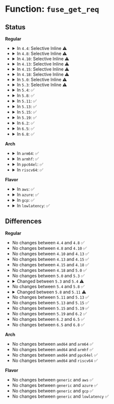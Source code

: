 # Function: <code>fuse_get_req</code>

## Status
<b>Regular</b>
<ul>
<li>
<details>
<summary>In <code>4.4</code>: Selective Inline ⚠️</summary>

```c
struct fuse_req *fuse_get_req(struct fuse_conn *fc, unsigned int npages);
```

**Collision:** Unique Global

**Inline:** Selective

**Transformation:** False

**Instances:**

```
In fs/fuse/dev.c (ffffffff8130f230)
Location: fs/fuse/dev.c:202
Inline: True
Inline callers:
  - fs/fuse/dev.c:fuse_notify
  - fs/fuse/dev.c:fuse_simple_request
Direct callers:
  - fs/fuse/dir.c:fuse_readdir
  - fs/fuse/file.c:fuse_do_ioctl
  - fs/fuse/file.c:fuse_readpages
  - fs/fuse/file.c:fuse_readpages_fill
  - fs/fuse/file.c:fuse_do_readpage
  - fs/fuse/file.c:fuse_direct_io
  - fs/fuse/file.c:fuse_direct_io
  - fs/fuse/file.c:fuse_perform_write
```
**Symbols:**

```
ffffffff8130f230-ffffffff8130f242: fuse_get_req (STB_GLOBAL)
```
</details>
</li>
<li>
<details>
<summary>In <code>4.8</code>: Selective Inline ⚠️</summary>

```c
struct fuse_req *fuse_get_req(struct fuse_conn *fc, unsigned int npages);
```

**Collision:** Unique Global

**Inline:** Selective

**Transformation:** False

**Instances:**

```
In fs/fuse/dev.c (ffffffff81343ba7)
Location: fs/fuse/dev.c:182
Inline: True
Inline callers:
  - fs/fuse/dev.c:fuse_dev_do_write
  - fs/fuse/dev.c:fuse_simple_request
Direct callers:
  - fs/fuse/dir.c:fuse_readdir
  - fs/fuse/file.c:fuse_do_ioctl
  - fs/fuse/file.c:fuse_direct_io
  - fs/fuse/file.c:fuse_direct_io
  - fs/fuse/file.c:fuse_perform_write
  - fs/fuse/file.c:fuse_readpages
  - fs/fuse/file.c:fuse_readpages_fill
  - fs/fuse/file.c:fuse_do_readpage
```
**Symbols:**

```
ffffffff813435a0-ffffffff813435b2: fuse_get_req (STB_GLOBAL)
```
</details>
</li>
<li>
<details>
<summary>In <code>4.10</code>: Selective Inline ⚠️</summary>

```c
struct fuse_req *fuse_get_req(struct fuse_conn *fc, unsigned int npages);
```

**Collision:** Unique Global

**Inline:** Selective

**Transformation:** False

**Instances:**

```
In fs/fuse/dev.c (ffffffff81359870)
Location: fs/fuse/dev.c:182
Inline: True
Inline callers:
  - fs/fuse/dev.c:fuse_notify
  - fs/fuse/dev.c:fuse_simple_request
Direct callers:
  - fs/fuse/dir.c:fuse_readdir
  - fs/fuse/file.c:fuse_do_ioctl
  - fs/fuse/file.c:fuse_direct_io
  - fs/fuse/file.c:fuse_direct_io
  - fs/fuse/file.c:fuse_perform_write
  - fs/fuse/file.c:fuse_readpages
  - fs/fuse/file.c:fuse_readpages_fill
  - fs/fuse/file.c:fuse_do_readpage
```
**Symbols:**

```
ffffffff81359390-ffffffff813593a2: fuse_get_req (STB_GLOBAL)
```
</details>
</li>
<li>
<details>
<summary>In <code>4.13</code>: Selective Inline ⚠️</summary>

```c
struct fuse_req *fuse_get_req(struct fuse_conn *fc, unsigned int npages);
```

**Collision:** Unique Global

**Inline:** Selective

**Transformation:** False

**Instances:**

```
In fs/fuse/dev.c (ffffffff8136e064)
Location: fs/fuse/dev.c:182
Inline: True
Inline callers:
  - fs/fuse/dev.c:fuse_notify
  - fs/fuse/dev.c:fuse_simple_request
Direct callers:
  - fs/fuse/dir.c:fuse_readdir
  - fs/fuse/file.c:fuse_do_ioctl
  - fs/fuse/file.c:fuse_direct_io
  - fs/fuse/file.c:fuse_direct_io
  - fs/fuse/file.c:fuse_perform_write
  - fs/fuse/file.c:fuse_readpages
  - fs/fuse/file.c:fuse_readpages_fill
  - fs/fuse/file.c:fuse_do_readpage
```
**Symbols:**

```
ffffffff8136dba0-ffffffff8136dbb2: fuse_get_req (STB_GLOBAL)
```
</details>
</li>
<li>
<details>
<summary>In <code>4.15</code>: Selective Inline ⚠️</summary>

```c
struct fuse_req *fuse_get_req(struct fuse_conn *fc, unsigned int npages);
```

**Collision:** Unique Global

**Inline:** Selective

**Transformation:** False

**Instances:**

```
In fs/fuse/dev.c (ffffffff81392c41)
Location: fs/fuse/dev.c:182
Inline: True
Inline callers:
  - fs/fuse/dev.c:fuse_notify
  - fs/fuse/dev.c:fuse_simple_request
Direct callers:
  - fs/fuse/dir.c:fuse_readdir
  - fs/fuse/file.c:fuse_do_ioctl
  - fs/fuse/file.c:fuse_direct_io
  - fs/fuse/file.c:fuse_direct_io
  - fs/fuse/file.c:fuse_perform_write
  - fs/fuse/file.c:fuse_readpages
  - fs/fuse/file.c:fuse_readpages_fill
  - fs/fuse/file.c:fuse_do_readpage
```
**Symbols:**

```
ffffffff81392770-ffffffff81392782: fuse_get_req (STB_GLOBAL)
```
</details>
</li>
<li>
<details>
<summary>In <code>4.18</code>: Selective Inline ⚠️</summary>

```c
struct fuse_req *fuse_get_req(struct fuse_conn *fc, unsigned int npages);
```

**Collision:** Unique Global

**Inline:** Selective

**Transformation:** False

**Instances:**

```
In fs/fuse/dev.c (ffffffff813c28b6)
Location: fs/fuse/dev.c:192
Inline: True
Inline callers:
  - fs/fuse/dev.c:fuse_dev_do_write
  - fs/fuse/dev.c:fuse_simple_request
Direct callers:
  - fs/fuse/dir.c:fuse_readdir
  - fs/fuse/file.c:fuse_do_ioctl
  - fs/fuse/file.c:fuse_do_ioctl
  - fs/fuse/file.c:fuse_direct_io
  - fs/fuse/file.c:fuse_direct_io
  - fs/fuse/file.c:fuse_perform_write
  - fs/fuse/file.c:fuse_readpages
  - fs/fuse/file.c:fuse_readpages_fill
  - fs/fuse/file.c:fuse_do_readpage
```
**Symbols:**

```
ffffffff813c1780-ffffffff813c1792: fuse_get_req (STB_GLOBAL)
```
</details>
</li>
<li>
<details>
<summary>In <code>5.0</code>: Selective Inline ⚠️</summary>

```c
struct fuse_req *fuse_get_req(struct fuse_conn *fc, unsigned int npages);
```

**Collision:** Unique Global

**Inline:** Selective

**Transformation:** False

**Instances:**

```
In fs/fuse/dev.c (ffffffff813dc396)
Location: fs/fuse/dev.c:232
Inline: True
Inline callers:
  - fs/fuse/dev.c:fuse_dev_do_write
  - fs/fuse/dev.c:fuse_simple_request
Direct callers:
  - fs/fuse/dir.c:fuse_readlink_page
  - fs/fuse/file.c:fuse_do_ioctl
  - fs/fuse/file.c:fuse_direct_io
  - fs/fuse/file.c:fuse_direct_io
  - fs/fuse/file.c:fuse_perform_write
  - fs/fuse/file.c:fuse_readpages
  - fs/fuse/file.c:fuse_readpages_fill
  - fs/fuse/file.c:fuse_do_readpage
  - fs/fuse/readdir.c:fuse_readdir
```
**Symbols:**

```
ffffffff813dae50-ffffffff813dae62: fuse_get_req (STB_GLOBAL)
```
</details>
</li>
<li>
<details>
<summary>In <code>5.3</code>: Selective Inline ⚠️</summary>

```c
struct fuse_req *fuse_get_req(struct fuse_conn *fc, unsigned int npages);
```

**Collision:** Unique Global

**Inline:** Selective

**Transformation:** False

**Instances:**

```
In fs/fuse/dev.c (ffffffff8140724a)
Location: fs/fuse/dev.c:232
Inline: True
Inline callers:
  - fs/fuse/dev.c:fuse_notify
  - fs/fuse/dev.c:fuse_simple_request
Direct callers:
  - fs/fuse/dir.c:fuse_readlink_page
  - fs/fuse/file.c:fuse_do_ioctl
  - fs/fuse/file.c:fuse_direct_io
  - fs/fuse/file.c:fuse_direct_io
  - fs/fuse/file.c:fuse_perform_write
  - fs/fuse/file.c:fuse_readpages
  - fs/fuse/file.c:fuse_readpages_fill
  - fs/fuse/file.c:fuse_do_readpage
  - fs/fuse/readdir.c:fuse_readdir_uncached
```
**Symbols:**

```
ffffffff81406a30-ffffffff81406a42: fuse_get_req (STB_GLOBAL)
```
</details>
</li>
<li>
<details>
<summary>In <code>5.4</code>: ✅</summary>

```c
struct fuse_req *fuse_get_req(struct fuse_conn *fc, bool for_background);
```

**Collision:** Unique Static

**Inline:** No

**Transformation:** False

**Instances:**

```
In fs/fuse/dev.c (ffffffff8141fb00)
Location: fs/fuse/dev.c:105
Inline: False
Direct callers:
  - fs/fuse/dev.c:fuse_notify
  - fs/fuse/dev.c:fuse_simple_background
  - fs/fuse/dev.c:fuse_simple_request
```
**Symbols:**

```
ffffffff8141fb00-ffffffff8141fd47: fuse_get_req (STB_LOCAL)
```
</details>
</li>
<li>
<details>
<summary>In <code>5.8</code>: ✅</summary>

```c
struct fuse_req *fuse_get_req(struct fuse_conn *fc, bool for_background);
```

**Collision:** Unique Static

**Inline:** No

**Transformation:** False

**Instances:**

```
In fs/fuse/dev.c (ffffffff8146e540)
Location: fs/fuse/dev.c:105
Inline: False
Direct callers:
  - fs/fuse/dev.c:fuse_simple_background
  - fs/fuse/dev.c:fuse_simple_request
```
**Symbols:**

```
ffffffff8146e540-ffffffff8146e7ce: fuse_get_req (STB_LOCAL)
```
</details>
</li>
<li>
<details>
<summary>In <code>5.11</code>: ✅</summary>

```c
struct fuse_req *fuse_get_req(struct fuse_mount *fm, bool for_background);
```

**Collision:** Unique Static

**Inline:** No

**Transformation:** False

**Instances:**

```
In fs/fuse/dev.c (ffffffff81488cb0)
Location: fs/fuse/dev.c:106
Inline: False
Direct callers:
  - fs/fuse/dev.c:fuse_simple_background
  - fs/fuse/dev.c:fuse_simple_request
```
**Symbols:**

```
ffffffff81488cb0-ffffffff81488f4d: fuse_get_req (STB_LOCAL)
```
</details>
</li>
<li>
<details>
<summary>In <code>5.13</code>: ✅</summary>

```c
struct fuse_req *fuse_get_req(struct fuse_mount *fm, bool for_background);
```

**Collision:** Unique Static

**Inline:** No

**Transformation:** False

**Instances:**

```
In fs/fuse/dev.c (ffffffff8148e5b0)
Location: fs/fuse/dev.c:106
Inline: False
Direct callers:
  - fs/fuse/dev.c:fuse_simple_background
  - fs/fuse/dev.c:fuse_simple_request
```
**Symbols:**

```
ffffffff8148e5b0-ffffffff8148e84e: fuse_get_req (STB_LOCAL)
```
</details>
</li>
<li>
<details>
<summary>In <code>5.15</code>: ✅</summary>

```c
struct fuse_req *fuse_get_req(struct fuse_mount *fm, bool for_background);
```

**Collision:** Unique Static

**Inline:** No

**Transformation:** False

**Instances:**

```
In fs/fuse/dev.c (ffffffff814e6020)
Location: fs/fuse/dev.c:106
Inline: False
Direct callers:
  - fs/fuse/dev.c:fuse_simple_background
  - fs/fuse/dev.c:fuse_simple_request
```
**Symbols:**

```
ffffffff814e6020-ffffffff814e62be: fuse_get_req (STB_LOCAL)
```
</details>
</li>
<li>
<details>
<summary>In <code>5.19</code>: ✅</summary>

```c
struct fuse_req *fuse_get_req(struct fuse_mount *fm, bool for_background);
```

**Collision:** Unique Static

**Inline:** No

**Transformation:** False

**Instances:**

```
In fs/fuse/dev.c (ffffffff81574b80)
Location: fs/fuse/dev.c:106
Inline: False
Direct callers:
  - fs/fuse/dev.c:fuse_simple_background
  - fs/fuse/dev.c:fuse_simple_request
```
**Symbols:**

```
ffffffff81574b80-ffffffff81574e48: fuse_get_req (STB_LOCAL)
```
</details>
</li>
<li>
<details>
<summary>In <code>6.2</code>: ✅</summary>

```c
struct fuse_req *fuse_get_req(struct fuse_mount *fm, bool for_background);
```

**Collision:** Unique Static

**Inline:** No

**Transformation:** False

**Instances:**

```
In fs/fuse/dev.c (ffffffff81619f60)
Location: fs/fuse/dev.c:106
Inline: False
Direct callers:
  - fs/fuse/dev.c:fuse_simple_background
  - fs/fuse/dev.c:fuse_simple_request
```
**Symbols:**

```
ffffffff81619f60-ffffffff8161a1e1: fuse_get_req (STB_LOCAL)
```
</details>
</li>
<li>
<details>
<summary>In <code>6.5</code>: ✅</summary>

```c
struct fuse_req *fuse_get_req(struct fuse_mount *fm, bool for_background);
```

**Collision:** Unique Static

**Inline:** No

**Transformation:** False

**Instances:**

```
In fs/fuse/dev.c (ffffffff81652100)
Location: fs/fuse/dev.c:106
Inline: False
Direct callers:
  - fs/fuse/dev.c:fuse_simple_background
  - fs/fuse/dev.c:fuse_simple_request
```
**Symbols:**

```
ffffffff81652100-ffffffff81652381: fuse_get_req (STB_LOCAL)
```
</details>
</li>
<li>
<details>
<summary>In <code>6.8</code>: ✅</summary>

```c
struct fuse_req *fuse_get_req(struct fuse_mount *fm, bool for_background);
```

**Collision:** Unique Static

**Inline:** No

**Transformation:** False

**Instances:**

```
In fs/fuse/dev.c (ffffffff8168b710)
Location: fs/fuse/dev.c:106
Inline: False
Direct callers:
  - fs/fuse/dev.c:fuse_simple_background
  - fs/fuse/dev.c:fuse_simple_request
```
**Symbols:**

```
ffffffff8168b710-ffffffff8168b991: fuse_get_req (STB_LOCAL)
```
</details>
</li>
</ul>
<b>Arch</b>
<ul>
<li>
<details>
<summary>In <code>arm64</code>: ✅</summary>

```c
struct fuse_req *fuse_get_req(struct fuse_conn *fc, bool for_background);
```

**Collision:** Unique Static

**Inline:** No

**Transformation:** False

**Instances:**

```
In fs/fuse/dev.c (ffff800010502410)
Location: fs/fuse/dev.c:105
Inline: False
Direct callers:
  - fs/fuse/dev.c:fuse_notify
  - fs/fuse/dev.c:fuse_simple_background
  - fs/fuse/dev.c:fuse_simple_request
```
**Symbols:**

```
ffff800010502410-ffff800010502618: fuse_get_req (STB_LOCAL)
```
</details>
</li>
<li>
<details>
<summary>In <code>armhf</code>: ✅</summary>

```c
struct fuse_req *fuse_get_req(struct fuse_conn *fc, bool for_background);
```

**Collision:** Unique Static

**Inline:** No

**Transformation:** False

**Instances:**

```
In fs/fuse/dev.c (c06bea88)
Location: fs/fuse/dev.c:105
Inline: False
Direct callers:
  - fs/fuse/dev.c:fuse_retrieve
  - fs/fuse/dev.c:fuse_simple_background
  - fs/fuse/dev.c:fuse_simple_request
```
**Symbols:**

```
c06bea88-c06beccc: fuse_get_req (STB_LOCAL)
```
</details>
</li>
<li>
<details>
<summary>In <code>ppc64el</code>: ✅</summary>

```c
struct fuse_req *fuse_get_req(struct fuse_conn *fc, bool for_background);
```

**Collision:** Unique Static

**Inline:** No

**Transformation:** False

**Instances:**

```
In fs/fuse/dev.c (c000000000646ac0)
Location: fs/fuse/dev.c:105
Inline: False
Direct callers:
  - fs/fuse/dev.c:fuse_notify
  - fs/fuse/dev.c:fuse_simple_background
  - fs/fuse/dev.c:fuse_simple_request
```
**Symbols:**

```
c000000000646ac0-c000000000646d84: fuse_get_req (STB_LOCAL)
```
</details>
</li>
<li>
<details>
<summary>In <code>riscv64</code>: ✅</summary>

```c
struct fuse_req *fuse_get_req(struct fuse_conn *fc, bool for_background);
```

**Collision:** Unique Static

**Inline:** No

**Transformation:** False

**Instances:**

```
In fs/fuse/dev.c (ffffffe00036f49e)
Location: fs/fuse/dev.c:105
Inline: False
Direct callers:
  - fs/fuse/dev.c:fuse_notify
  - fs/fuse/dev.c:fuse_simple_background
  - fs/fuse/dev.c:fuse_simple_request
```
**Symbols:**

```
ffffffe00036f49e-ffffffe00036f666: fuse_get_req (STB_LOCAL)
```
</details>
</li>
</ul>
<b>Flavor</b>
<ul>
<li>
<details>
<summary>In <code>aws</code>: ✅</summary>

```c
struct fuse_req *fuse_get_req(struct fuse_conn *fc, bool for_background);
```

**Collision:** Unique Static

**Inline:** No

**Transformation:** False

**Instances:**

```
In fs/fuse/dev.c (ffffffff814180e0)
Location: fs/fuse/dev.c:105
Inline: False
Direct callers:
  - fs/fuse/dev.c:fuse_notify
  - fs/fuse/dev.c:fuse_simple_background
  - fs/fuse/dev.c:fuse_simple_request
```
**Symbols:**

```
ffffffff814180e0-ffffffff81418327: fuse_get_req (STB_LOCAL)
```
</details>
</li>
<li>
<details>
<summary>In <code>azure</code>: ✅</summary>

```c
struct fuse_req *fuse_get_req(struct fuse_conn *fc, bool for_background);
```

**Collision:** Unique Static

**Inline:** No

**Transformation:** False

**Instances:**

```
In fs/fuse/dev.c (ffffffff81408b60)
Location: fs/fuse/dev.c:105
Inline: False
Direct callers:
  - fs/fuse/dev.c:fuse_notify
  - fs/fuse/dev.c:fuse_simple_background
  - fs/fuse/dev.c:fuse_simple_request
```
**Symbols:**

```
ffffffff81408b60-ffffffff81408da7: fuse_get_req (STB_LOCAL)
```
</details>
</li>
<li>
<details>
<summary>In <code>gcp</code>: ✅</summary>

```c
struct fuse_req *fuse_get_req(struct fuse_conn *fc, bool for_background);
```

**Collision:** Unique Static

**Inline:** No

**Transformation:** False

**Instances:**

```
In fs/fuse/dev.c (ffffffff81414280)
Location: fs/fuse/dev.c:105
Inline: False
Direct callers:
  - fs/fuse/dev.c:fuse_notify
  - fs/fuse/dev.c:fuse_simple_background
  - fs/fuse/dev.c:fuse_simple_request
```
**Symbols:**

```
ffffffff81414280-ffffffff814144c7: fuse_get_req (STB_LOCAL)
```
</details>
</li>
<li>
<details>
<summary>In <code>lowlatency</code>: ✅</summary>

```c
struct fuse_req *fuse_get_req(struct fuse_conn *fc, bool for_background);
```

**Collision:** Unique Static

**Inline:** No

**Transformation:** False

**Instances:**

```
In fs/fuse/dev.c (ffffffff8142b5f0)
Location: fs/fuse/dev.c:105
Inline: False
Direct callers:
  - fs/fuse/dev.c:fuse_notify
  - fs/fuse/dev.c:fuse_simple_background
  - fs/fuse/dev.c:fuse_simple_request
```
**Symbols:**

```
ffffffff8142b5f0-ffffffff8142b7cf: fuse_get_req (STB_LOCAL)
```
</details>
</li>
</ul>

## Differences
<b>Regular</b>
<ul>
<li>
No changes between <code>4.4</code> and <code>4.8</code> ✅
</li>
<li>
No changes between <code>4.8</code> and <code>4.10</code> ✅
</li>
<li>
No changes between <code>4.10</code> and <code>4.13</code> ✅
</li>
<li>
No changes between <code>4.13</code> and <code>4.15</code> ✅
</li>
<li>
No changes between <code>4.15</code> and <code>4.18</code> ✅
</li>
<li>
No changes between <code>4.18</code> and <code>5.0</code> ✅
</li>
<li>
No changes between <code>5.0</code> and <code>5.3</code> ✅
</li>
<li>
<details>
<summary>Changed between <code>5.3</code> and <code>5.4</code> ⚠️</summary>
<ul>
<li>
<b>Param added. </b>
<code>bool for_background</code>
</li>
<li>
<b>Param removed. </b>
<code>unsigned int npages</code>
</li>
</ul>
</details>
</li>
<li>
No changes between <code>5.4</code> and <code>5.8</code> ✅
</li>
<li>
<details>
<summary>Changed between <code>5.8</code> and <code>5.11</code> ⚠️</summary>
<ul>
<li>
<b>Param added. </b>
<code>struct fuse_mount *fm</code>
</li>
<li>
<b>Param removed. </b>
<code>struct fuse_conn *fc</code>
</li>
</ul>
</details>
</li>
<li>
No changes between <code>5.11</code> and <code>5.13</code> ✅
</li>
<li>
No changes between <code>5.13</code> and <code>5.15</code> ✅
</li>
<li>
No changes between <code>5.15</code> and <code>5.19</code> ✅
</li>
<li>
No changes between <code>5.19</code> and <code>6.2</code> ✅
</li>
<li>
No changes between <code>6.2</code> and <code>6.5</code> ✅
</li>
<li>
No changes between <code>6.5</code> and <code>6.8</code> ✅
</li>
</ul>
<b>Arch</b>
<ul>
<li>
No changes between <code>amd64</code> and <code>arm64</code> ✅
</li>
<li>
No changes between <code>amd64</code> and <code>armhf</code> ✅
</li>
<li>
No changes between <code>amd64</code> and <code>ppc64el</code> ✅
</li>
<li>
No changes between <code>amd64</code> and <code>riscv64</code> ✅
</li>
</ul>
<b>Flavor</b>
<ul>
<li>
No changes between <code>generic</code> and <code>aws</code> ✅
</li>
<li>
No changes between <code>generic</code> and <code>azure</code> ✅
</li>
<li>
No changes between <code>generic</code> and <code>gcp</code> ✅
</li>
<li>
No changes between <code>generic</code> and <code>lowlatency</code> ✅
</li>
</ul>
